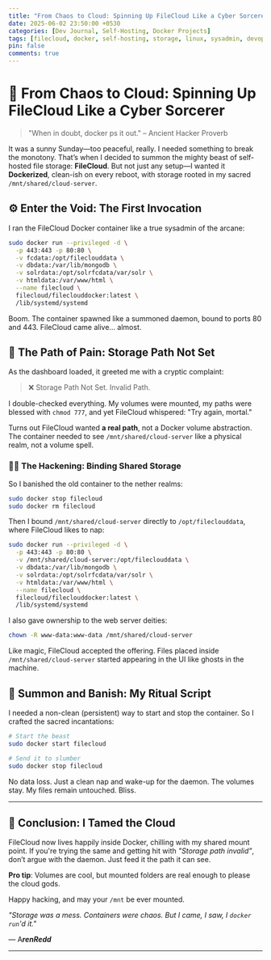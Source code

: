 ```yaml
---
title: "From Chaos to Cloud: Spinning Up FileCloud Like a Cyber Sorcerer"
date: 2025-06-02 23:50:00 +0530
categories: [Dev Journal, Self-Hosting, Docker Projects]
tags: [filecloud, docker, self-hosting, storage, linux, sysadmin, devops]
pin: false
comments: true
---
```


# 🐧 From Chaos to Cloud: Spinning Up FileCloud Like a Cyber Sorcerer

> "When in doubt, docker ps it out." – Ancient Hacker Proverb
> 

It was a sunny Sunday—too peaceful, really. I needed something to break the monotony. That’s when I decided to summon the mighty beast of self-hosted file storage: **FileCloud**. But not just any setup—I wanted it **Dockerized**, clean-ish on every reboot, with storage rooted in my sacred `/mnt/shared/cloud-server`.

## ⚙️ Enter the Void: The First Invocation

I ran the FileCloud Docker container like a true sysadmin of the arcane:

```bash
sudo docker run --privileged -d \
  -p 443:443 -p 80:80 \
  -v fcdata:/opt/fileclouddata \
  -v dbdata:/var/lib/mongodb \
  -v solrdata:/opt/solrfcdata/var/solr \
  -v htmldata:/var/www/html \
  --name filecloud \
  filecloud/fileclouddocker:latest \
  /lib/systemd/systemd
```

Boom. The container spawned like a summoned daemon, bound to ports 80 and 443. FileCloud came alive... almost.

## 🤯 The Path of Pain: Storage Path Not Set

As the dashboard loaded, it greeted me with a cryptic complaint:

> ❌ Storage Path Not Set. Invalid Path.
> 

I double-checked everything. My volumes were mounted, my paths were blessed with `chmod 777`, and yet FileCloud whispered: "Try again, mortal."

Turns out FileCloud wanted **a real path**, not a Docker volume abstraction. The container needed to see `/mnt/shared/cloud-server` like a physical realm, not a volume spell.

### 🧙‍♂️ The Hackening: Binding Shared Storage

So I banished the old container to the nether realms:

```bash
sudo docker stop filecloud
sudo docker rm filecloud
```

Then I bound `/mnt/shared/cloud-server` directly to `/opt/fileclouddata`, where FileCloud likes to nap:

```bash
sudo docker run --privileged -d \
  -p 443:443 -p 80:80 \
  -v /mnt/shared/cloud-server:/opt/fileclouddata \
  -v dbdata:/var/lib/mongodb \
  -v solrdata:/opt/solrfcdata/var/solr \
  -v htmldata:/var/www/html \
  --name filecloud \
  filecloud/fileclouddocker:latest \
  /lib/systemd/systemd
```

I also gave ownership to the web server deities:

```bash
chown -R www-data:www-data /mnt/shared/cloud-server
```

Like magic, FileCloud accepted the offering. Files placed inside `/mnt/shared/cloud-server` started appearing in the UI like ghosts in the machine.

## 🔁 Summon and Banish: My Ritual Script

I needed a non-clean (persistent) way to start and stop the container. So I crafted the sacred incantations:

```bash
# Start the beast
sudo docker start filecloud

# Send it to slumber
sudo docker stop filecloud
```

No data loss. Just a clean nap and wake-up for the daemon. The volumes stay. My files remain untouched. Bliss.

---

## 🎉 Conclusion: I Tamed the Cloud

FileCloud now lives happily inside Docker, chilling with my shared mount point. If you're trying the same and getting hit with *"Storage path invalid"*, don’t argue with the daemon. Just feed it the path it can see.

**Pro tip**: Volumes are cool, but mounted folders are real enough to please the cloud gods.

Happy hacking, and may your `/mnt` be ever mounted.

*"Storage was a mess. Containers were chaos. But I came, I saw, I `docker run`'d it."*

— A***renRedd***

---
